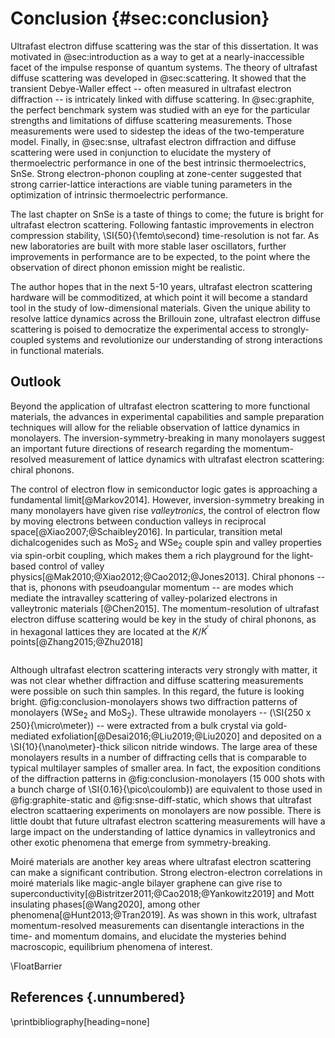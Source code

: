 
# Conclusion {#sec:conclusion}

Ultrafast electron diffuse scattering was the star of this dissertation. It was motivated in @sec:introduction as a way to get at a nearly-inaccessible facet of the impulse response of quantum systems. The theory of ultrafast diffuse scattering was developed in @sec:scattering. It showed that the transient Debye-Waller effect -- often measured in ultrafast electron diffraction -- is intricately linked with diffuse scattering. In @sec:graphite, the perfect benchmark system was studied with an eye for the particular strengths and limitations of diffuse scattering measurements. Those measurements were used to sidestep the ideas of the two-temperature model. Finally, in @sec:snse, ultrafast electron diffraction and diffuse scattering were used in conjunction to elucidate the mystery of thermoelectric performance in one of the best intrinsic thermoelectrics, SnSe. Strong electron-phonon coupling at zone-center suggested that strong carrier-lattice interactions are viable tuning parameters in the optimization of intrinsic thermoelectric performance. 

The last chapter on SnSe is a taste of things to come; the future is bright for ultrafast electron scattering. Following fantastic improvements in electron compression stability, \SI{50}{\femto\second} time-resolution is not far. As new laboratories are built with more stable laser oscillators, further improvements in performance are to be expected, to the point where the observation of direct phonon emission might be realistic. 

The author hopes that in the next 5-10 years, ultrafast electron scattering hardware will be commoditized, at which point it will become a standard tool in the study of low-dimensional materials. Given the unique ability to resolve lattice dynamics across the Brillouin zone, ultrafast electron diffuse scattering is poised to democratize the experimental access to strongly-coupled systems and revolutionize our understanding of strong interactions in functional materials.

## Outlook

Beyond the application of ultrafast electron scattering to more functional materials, the advances in experimental capabilities and sample preparation techniques will allow for the reliable observation of lattice dynamics in monolayers. The inversion-symmetry-breaking in many monolayers suggest an important future directions of research regarding the momentum-resolved measurement of lattice dynamics with ultrafast electron scattering: chiral phonons.

The control of electron flow in semiconductor logic gates is approaching a fundamental limit[@Markov2014]. However, inversion-symmetry breaking in many monolayers have given rise *valleytronics*, the control of electron flow by moving electrons between conduction valleys in reciprocal space[@Xiao2007;@Schaibley2016]. In particular, transition metal dichalcogenides such as MoS$_2$ and WSe$_2$ couple spin and valley properties via spin-orbit coupling, which makes them a rich playground for the light-based control of valley physics[@Mak2010;@Xiao2012;@Cao2012;@Jones2013]. Chiral phonons -- that is, phonons with pseudoangular momentum -- are modes which mediate the intravalley scattering of valley-polarized electrons in valleytronic materials [@Chen2015]. The momentum-resolution of ultrafast electron diffuse scattering would be key in the study of chiral phonons, as in hexagonal lattices they are located at the $K$/$K^\prime$ points[@Zhang2015;@Zhu2018]


```{.matplotlib #fig:conclusion-monolayers file="figures/conclusion/monolayer.py" caption="Diffraction patterns of ultrawide (\SI{250 x 250}{\micro\meter}) monolayers on \SI{10}{\nano\meter}-thick silicon nitride windows. **a)** Monolayer WSe$_2$. **b)** Monolayer MoS$_2$."}
```

Although ultrafast electron scattering interacts very strongly with matter, it was not clear whether diffraction and diffuse scattering measurements were possible on such thin samples. In this regard, the future is looking bright. @fig:conclusion-monolayers shows two diffraction patterns of monolayers (WSe$_2$ and MoS$_2$). These ultrawide monolayers -- (\SI{250 x 250}{\micro\meter}) -- were extracted from a bulk crystal via gold-mediated exfoliation[@Desai2016;@Liu2019;@Liu2020] and deposited on a \SI{10}{\nano\meter}-thick silicon nitride windows. The large area of these monolayers results in a number of diffracting cells that is comparable to typical multilayer samples of smaller area. In fact, the exposition conditions of the diffraction patterns in @fig:conclusion-monolayers (15 000 shots with a bunch charge of \SI{0.16}{\pico\coulomb}) are equivalent to those used in @fig:graphite-static and @fig:snse-diff-static, which shows that ultrafast electron scattaering experiments on monolayers are now possible. There is little doubt that future ultrafast electron scattering measurements will have a large impact on the understanding of lattice dynamics in valleytronics and other exotic phenomena that emerge from symmetry-breaking.

Moiré materials are another key areas where ultrafast electron scattering can make a significant contribution. Strong electron-electron correlations in moiré materials like magic-angle bilayer graphene can give rise to superconductivity[@Bistritzer2011;@Cao2018;@Yankowitz2019] and Mott insulating phases[@Wang2020], among other phenomena[@Hunt2013;@Tran2019]. As was shown in this work, ultrafast momentum-resolved measurements can disentangle interactions in the time- and momentum domains, and elucidate the mysteries behind macroscopic, equilibrium phenomena of interest.

\FloatBarrier
## References {.unnumbered}
\printbibliography[heading=none]
